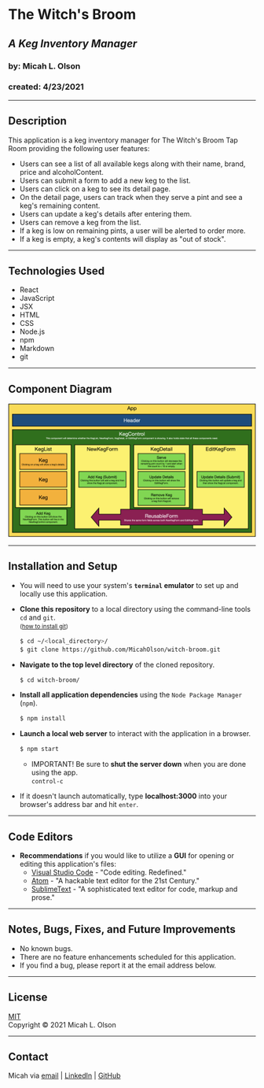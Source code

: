 # The Witch's Broom
## _A Keg Inventory Manager_
### by: Micah L. Olson
### created: 4/23/2021

--- 

## Description
This application is a keg inventory manager for The Witch's Broom Tap Room providing the following user features:  
* Users can see a list of all available kegs along with their name, brand, price and alcoholContent.
* Users can submit a form to add a new keg to the list.
* Users can click on a keg to see its detail page.
* On the detail page, users can track when they serve a pint and see a keg's remaining content.
* Users can update a keg's details after entering them.
* Users can remove a keg from the list.
* If a keg is low on remaining pints, a user will be alerted to order more.
* If a keg is empty, a keg's contents will display as "out of stock".

---

## Technologies Used
* React
* JavaScript
* JSX
* HTML
* CSS
* Node.js
* npm
* Markdown
* git

---

## Component Diagram
![](./public/witch-broom-diagram.png)

---

## Installation and Setup
* You will need to use your system's **`terminal` emulator** to set up and locally use this application.

* **Clone this repository** to a local directory using the command-line tools `cd` and `git`.  
  <small>
    ([how to install git](https://www.learnhowtoprogram.com/introduction-to-programming/getting-started-with-intro-to-programming/git-and-github))
  </small>
  ```bash
  $ cd ~/<local_directory>/
  $ git clone https://github.com/MicahOlson/witch-broom.git
  ```

* **Navigate to the top level directory** of the cloned repository.  
  ```bash
  $ cd witch-broom/
  ``` 

* **Install all application dependencies** using the `Node Package Manager` (`npm`).
  ```bash
  $ npm install
  ```

* **Launch a local web server** to interact with the application in a browser.
  ```bash
  $ npm start
  ```

  * IMPORTANT! Be sure to **shut the server down** when you are done using the app.  
    `control-c`

* If it doesn't launch automatically, type **localhost:3000** into your browser's address bar and hit `enter`.

---

## Code Editors
* **Recommendations** if you would like to utilize a **GUI** for opening or editing this application's files:
  * [Visual Studio Code](https://code.visualstudio.com) - "Code editing. Redefined."
  * [Atom](https://atom.io) - "A hackable text editor for the 21st Century."
  * [SublimeText](https://www.sublimetext.com) - "A sophisticated text editor for code, markup and prose."

---

## Notes, Bugs, Fixes, and Future Improvements
* No known bugs.
* There are no feature enhancements scheduled for this application.
* If you find a bug, please report it at the email address below.

---

## License
[MIT](https://choosealicense.com/licenses/mit/)  
Copyright &copy; 2021 Micah L. Olson

---

## Contact
Micah via [email](mailto:micah.olson@protonmail.com) | [LinkedIn](https://www.linkedin.com/in/micah-lewis-olson/) | [GitHub](https://github.com/MicahOlson)
